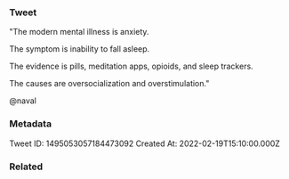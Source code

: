 ### Tweet
"The modern mental illness is anxiety. 

The symptom is inability to fall asleep.

The evidence is pills, meditation apps, opioids, and sleep trackers.

The causes are oversocialization and overstimulation."

@naval

### Metadata
Tweet ID: 1495053057184473092
Created At: 2022-02-19T15:10:00.000Z

### Related

